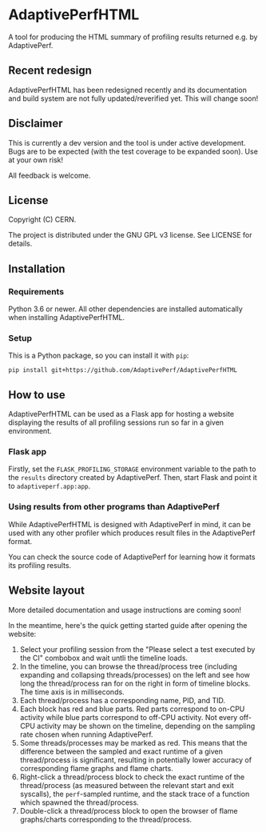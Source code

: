 # AdaptivePerfHTML
A tool for producing the HTML summary of profiling results returned e.g. by AdaptivePerf.

## Recent redesign
AdaptivePerfHTML has been redesigned recently and its documentation and build system are not fully updated/reverified yet. This will change soon!

## Disclaimer
This is currently a dev version and the tool is under active development. Bugs are to be expected (with the test coverage to be expanded soon). Use at your own risk!

All feedback is welcome.

## License
Copyright (C) CERN.

The project is distributed under the GNU GPL v3 license. See LICENSE for details.

## Installation
### Requirements
Python 3.6 or newer. All other dependencies are installed automatically when installing AdaptivePerfHTML.

### Setup
This is a Python package, so you can install it with ```pip```:
```
pip install git+https://github.com/AdaptivePerf/AdaptivePerfHTML
```

## How to use
AdaptivePerfHTML can be used as a Flask app for hosting a website displaying the results of all profiling sessions run so far in a given environment.

### Flask app
Firstly, set the ```FLASK_PROFILING_STORAGE``` environment variable to the path to the ```results``` directory created by AdaptivePerf. Then, start Flask and point it to ```adaptiveperf.app:app```.

### Using results from other programs than AdaptivePerf
While AdaptivePerfHTML is designed with AdaptivePerf in mind, it can be used with any other profiler which produces result files in the AdaptivePerf format.

You can check the source code of AdaptivePerf for learning how it formats its profiling results.

## Website layout
More detailed documentation and usage instructions are coming soon!

In the meantime, here's the quick getting started guide after opening the website:
1. Select your profiling session from the "Please select a test executed by the CI" combobox and wait untli the timeline loads.
2. In the timeline, you can browse the thread/process tree (including expanding and collapsing threads/processes) on the left and see how long the thread/process ran for on the right in form of timeline blocks. The time axis is in milliseconds.
3. Each thread/process has a corresponding name, PID, and TID.
4. Each block has red and blue parts. Red parts correspond to on-CPU activity while blue parts correspond to off-CPU activity. Not every off-CPU activity may be shown on the timeline, depending on the sampling rate chosen when running AdaptivePerf.
5. Some threads/processes may be marked as red. This means that the difference between the sampled and exact runtime of a given thread/process is significant, resulting in potentially lower accuracy of corresponding flame graphs and flame charts.
6. Right-click a thread/process block to check the exact runtime of the thread/process (as measured between the relevant start and exit syscalls), the ```perf```-sampled runtime, and the stack trace of a function which spawned the thread/process.
7. Double-click a thread/process block to open the browser of flame graphs/charts corresponding to the thread/process.

